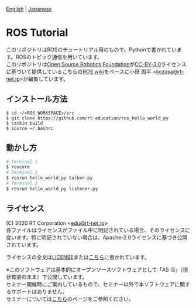 [English](README.en.md) | [Japanese](README.md)

# ROS Tutorial
このリポジトリはROSのチュートリアル用のもので、Pythonで書かれています。ROSのトピック通信を用いています。  
このリポジトリは[Open Source Robotics Foundation](http://www.osrfoundation.org/)が[CC-BY-3.0](https://creativecommons.org/licenses/by/3.0/)ライセンスに基づいて提供しているこちらの[ROS wiki](http://wiki.ros.org/ROS/Tutorials/WritingPublisherSubscriber%28python%29)をベースに小笹 周平 \<kozasa@rt-net.jp\>が編集しています。

## インストール方法
```shell
$ cd ~/<ROS_WORKSPACE>/src
$ git clone https://github.com/rt-education/ros_hello_world_py
$ catkin build
$ source ~/.bashrc
```

## 動かし方
```bash
# Terminal 1
$ roscore
# Terminal 2
$ rosrun hello_world_py talker.py
# Terminal 3
$ rosrun hello_world_py listener.py
``` 

## ライセンス
(C) 2020 RT Corporation \<edu@rt-net.jp\>  
各ファイルはライセンスがファイル中に明記されている場合、そのライセンスに従います。特に明記されていない場合は、Apache-2.0ライセンスに基づき公開されています。

ライセンスの全文は[LICENSE](LICENSE)または[こちら](http://www.apache.org/licenses/LICENSE-2.0)に書かれています。

※このソフトウェアは基本的にオープンソースソフトウェアとして「AS IS」（現状有姿のまま）で公開しています。  
セミナー開催時にご案内しているもので、セミナー以外で本ソフトウェアに関するサポートはありません。  
セミナーについては[こちら](https://rt-net.jp/service/for-companies/)のページをご参照ください。